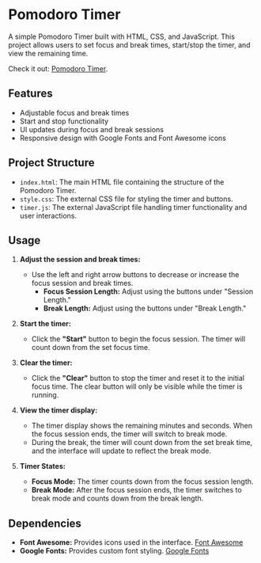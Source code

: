# Pomodoro Timer

A simple Pomodoro Timer built with HTML, CSS, and JavaScript. This project allows users to set focus and break times, start/stop the timer, and view the remaining time.


Check it out: [Pomodoro Timer]([https://pages.github.com/](https://moaburke.github.io/PomodoroTimer/)).

## Features

- Adjustable focus and break times
- Start and stop functionality
- UI updates during focus and break sessions
- Responsive design with Google Fonts and Font Awesome icons

## Project Structure

- `index.html`: The main HTML file containing the structure of the Pomodoro Timer.
- `style.css`: The external CSS file for styling the timer and buttons.
- `timer.js`: The external JavaScript file handling timer functionality and user interactions.

## Usage

1. **Adjust the session and break times:**
   - Use the left and right arrow buttons to decrease or increase the focus session and break times.
     - **Focus Session Length:** Adjust using the buttons under "Session Length."
     - **Break Length:** Adjust using the buttons under "Break Length."

2. **Start the timer:**
   - Click the **"Start"** button to begin the focus session. The timer will count down from the set focus time.

3. **Clear the timer:**
   - Click the **"Clear"** button to stop the timer and reset it to the initial focus time. The clear button will only be visible while the timer is running.

4. **View the timer display:**
   - The timer display shows the remaining minutes and seconds. When the focus session ends, the timer will switch to break mode.
   - During the break, the timer will count down from the set break time, and the interface will update to reflect the break mode.

5. **Timer States:**
   - **Focus Mode:** The timer counts down from the focus session length.
   - **Break Mode:** After the focus session ends, the timer switches to break mode and counts down from the break length.

## Dependencies

- **Font Awesome:** Provides icons used in the interface. [Font Awesome](https://fontawesome.com/)
- **Google Fonts:** Provides custom font styling. [Google Fonts](https://fonts.google.com/)
